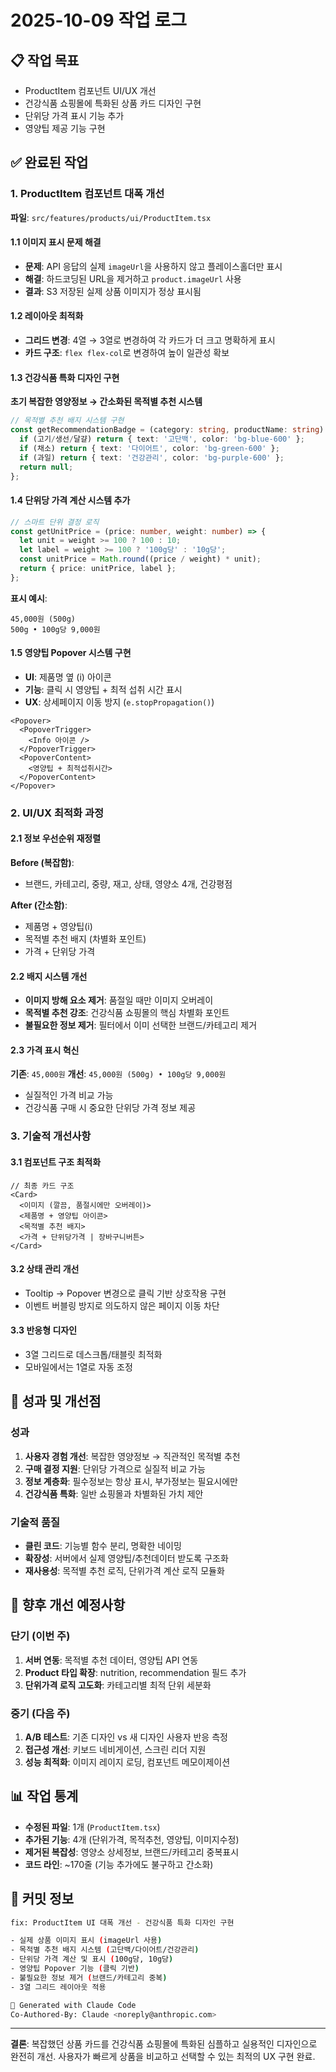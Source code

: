 # 2025-10-09 작업 로그

## 📋 작업 목표
- ProductItem 컴포넌트 UI/UX 개선
- 건강식품 쇼핑몰에 특화된 상품 카드 디자인 구현
- 단위당 가격 표시 기능 추가
- 영양팁 제공 기능 구현

## ✅ 완료된 작업

### 1. ProductItem 컴포넌트 대폭 개선
**파일**: `src/features/products/ui/ProductItem.tsx`

#### 1.1 이미지 표시 문제 해결
- **문제**: API 응답의 실제 `imageUrl`을 사용하지 않고 플레이스홀더만 표시
- **해결**: 하드코딩된 URL을 제거하고 `product.imageUrl` 사용
- **결과**: S3 저장된 실제 상품 이미지가 정상 표시됨

#### 1.2 레이아웃 최적화
- **그리드 변경**: 4열 → 3열로 변경하여 각 카드가 더 크고 명확하게 표시
- **카드 구조**: `flex flex-col`로 변경하여 높이 일관성 확보

#### 1.3 건강식품 특화 디자인 구현
**초기 복잡한 영양정보 → 간소화된 목적별 추천 시스템**

```typescript
// 목적별 추천 배지 시스템 구현
const getRecommendationBadge = (category: string, productName: string) => {
  if (고기/생선/달걀) return { text: '고단백', color: 'bg-blue-600' };
  if (채소) return { text: '다이어트', color: 'bg-green-600' };
  if (과일) return { text: '건강관리', color: 'bg-purple-600' };
  return null;
};
```

#### 1.4 단위당 가격 계산 시스템 추가
```typescript
// 스마트 단위 결정 로직
const getUnitPrice = (price: number, weight: number) => {
  let unit = weight >= 100 ? 100 : 10;
  let label = weight >= 100 ? '100g당' : '10g당';
  const unitPrice = Math.round((price / weight) * unit);
  return { price: unitPrice, label };
};
```

**표시 예시**:
```
45,000원 (500g)
500g • 100g당 9,000원
```

#### 1.5 영양팁 Popover 시스템 구현
- **UI**: 제품명 옆 (i) 아이콘
- **기능**: 클릭 시 영양팁 + 최적 섭취 시간 표시
- **UX**: 상세페이지 이동 방지 (`e.stopPropagation()`)

```tsx
<Popover>
  <PopoverTrigger>
    <Info 아이콘 />
  </PopoverTrigger>
  <PopoverContent>
    <영양팁 + 최적섭취시간>
  </PopoverContent>
</Popover>
```

### 2. UI/UX 최적화 과정

#### 2.1 정보 우선순위 재정렬
**Before (복잡함)**:
- 브랜드, 카테고리, 중량, 재고, 상태, 영양소 4개, 건강평점

**After (간소함)**:
- 제품명 + 영양팁(i)
- 목적별 추천 배지 (차별화 포인트)
- 가격 + 단위당 가격

#### 2.2 배지 시스템 개선
- **이미지 방해 요소 제거**: 품절일 때만 이미지 오버레이
- **목적별 추천 강조**: 건강식품 쇼핑몰의 핵심 차별화 포인트
- **불필요한 정보 제거**: 필터에서 이미 선택한 브랜드/카테고리 제거

#### 2.3 가격 표시 혁신
**기존**: `45,000원`
**개선**: `45,000원 (500g) • 100g당 9,000원`

- 실질적인 가격 비교 가능
- 건강식품 구매 시 중요한 단위당 가격 정보 제공

### 3. 기술적 개선사항

#### 3.1 컴포넌트 구조 최적화
```tsx
// 최종 카드 구조
<Card>
  <이미지 (깔끔, 품절시에만 오버레이)>
  <제품명 + 영양팁 아이콘>
  <목적별 추천 배지>
  <가격 + 단위당가격 | 장바구니버튼>
</Card>
```

#### 3.2 상태 관리 개선
- Tooltip → Popover 변경으로 클릭 기반 상호작용 구현
- 이벤트 버블링 방지로 의도하지 않은 페이지 이동 차단

#### 3.3 반응형 디자인
- 3열 그리드로 데스크톱/태블릿 최적화
- 모바일에서는 1열로 자동 조정

## 🎯 성과 및 개선점

### 성과
1. **사용자 경험 개선**: 복잡한 영양정보 → 직관적인 목적별 추천
2. **구매 결정 지원**: 단위당 가격으로 실질적 비교 가능
3. **정보 계층화**: 필수정보는 항상 표시, 부가정보는 필요시에만
4. **건강식품 특화**: 일반 쇼핑몰과 차별화된 가치 제안

### 기술적 품질
- **클린 코드**: 기능별 함수 분리, 명확한 네이밍
- **확장성**: 서버에서 실제 영양팁/추천데이터 받도록 구조화
- **재사용성**: 목적별 추천 로직, 단위가격 계산 로직 모듈화

## 🔄 향후 개선 예정사항

### 단기 (이번 주)
1. **서버 연동**: 목적별 추천 데이터, 영양팁 API 연동
2. **Product 타입 확장**: nutrition, recommendation 필드 추가
3. **단위가격 로직 고도화**: 카테고리별 최적 단위 세분화

### 중기 (다음 주)
1. **A/B 테스트**: 기존 디자인 vs 새 디자인 사용자 반응 측정
2. **접근성 개선**: 키보드 네비게이션, 스크린 리더 지원
3. **성능 최적화**: 이미지 레이지 로딩, 컴포넌트 메모이제이션

## 📊 작업 통계
- **수정된 파일**: 1개 (`ProductItem.tsx`)
- **추가된 기능**: 4개 (단위가격, 목적추천, 영양팁, 이미지수정)
- **제거된 복잡성**: 영양소 상세정보, 브랜드/카테고리 중복표시
- **코드 라인**: ~170줄 (기능 추가에도 불구하고 간소화)

## 📝 커밋 정보
```bash
fix: ProductItem UI 대폭 개선 - 건강식품 특화 디자인 구현

- 실제 상품 이미지 표시 (imageUrl 사용)
- 목적별 추천 배지 시스템 (고단백/다이어트/건강관리)
- 단위당 가격 계산 및 표시 (100g당, 10g당)
- 영양팁 Popover 기능 (클릭 기반)
- 불필요한 정보 제거 (브랜드/카테고리 중복)
- 3열 그리드 레이아웃 적용

🤖 Generated with Claude Code
Co-Authored-By: Claude <noreply@anthropic.com>
```

---

**결론**: 복잡했던 상품 카드를 건강식품 쇼핑몰에 특화된 심플하고 실용적인 디자인으로 완전히 개선. 사용자가 빠르게 상품을 비교하고 선택할 수 있는 최적의 UX 구현 완료.